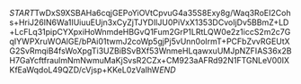 $START$TwDxS9XSBAHa6cqjGEPoYiOVtCpvuG4a35S8Exy8g/Waq3RoEI2Cohs+HriJ26IN6Wa1IUiuuEUjn3xCyZjTJYDIlJU0PiVxX1353DCvoIjDv5BBmZ+LD+LcFLq31pipCYXpxiHoWnmdeHBGvQ1Fum2GrP1LRtLQW0e2z1iccS2m2c7GqIYWPXruWOAlGE/bPAi01twmJ2coWp5gjPj5vUnn0oIrmT+PCFbZvvRGEUtXG2SvRmqiB4fsWoXpgTi3UZBiBSvBXf53WnmeHLqawxuUMJpNZFIAS36x2BH7GaYcftfraulmNmNwmuMaKjSvsR2CZx+CM923aAFRd92N1FTGNLeV00IXKfEaWqdoL49QZD/cVjsp+KKeL0zVaIhW$END$
